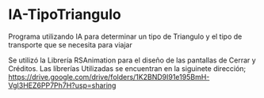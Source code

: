 # IA-TipoTriangulo
Programa utilizando IA para determinar un tipo de Triangulo y el tipo de transporte que se necesita para viajar


Se utilizó la Librería RSAnimation para el diseño de las pantallas de Cerrar y Créditos. 
Las líbrerías Utilizadas se encuentran en la siguinete dirección;
https://drive.google.com/drive/folders/1K2BND9I91e195BmH-VgI3HEZ6PP7Ph7H?usp=sharing
